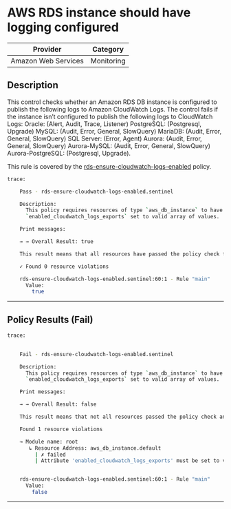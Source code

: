 # AWS RDS instance should have logging configured

| Provider            | Category   |
|---------------------|------------|
| Amazon Web Services | Monitoring |

## Description

This control checks whether an Amazon RDS DB instance is configured to publish the following logs to Amazon CloudWatch Logs. The control fails if the instance isn’t configured to publish the following logs to CloudWatch Logs:
Oracle: (Alert, Audit, Trace, Listener)
PostgreSQL: (Postgresql, Upgrade)
MySQL: (Audit, Error, General, SlowQuery)
MariaDB: (Audit, Error, General, SlowQuery)
SQL Server: (Error, Agent)
Aurora: (Audit, Error, General, SlowQuery)
Aurora-MySQL: (Audit, Error, General, SlowQuery)
Aurora-PostgreSQL: (Postgresql, Upgrade).

This rule is covered by the [rds-ensure-cloudwatch-logs-enabled](../../policies/rds/rds-ensure-cloudwatch-logs-enabled.sentinel) policy.

```bash
trace:

    Pass - rds-ensure-cloudwatch-logs-enabled.sentinel

    Description:
      This policy requires resources of type `aws_db_instance` to have
      `enabled_cloudwatch_logs_exports` set to valid array of values.

    Print messages:

    → → Overall Result: true

    This result means that all resources have passed the policy check for the policy rds-ensure-cloudwatch-logs-enabled.

    ✓ Found 0 resource violations

    rds-ensure-cloudwatch-logs-enabled.sentinel:60:1 - Rule "main"
      Value:
        true

```

---

## Policy Results (Fail)
```bash
trace:

  
    Fail - rds-ensure-cloudwatch-logs-enabled.sentinel

    Description:
      This policy requires resources of type `aws_db_instance` to have
      `enabled_cloudwatch_logs_exports` set to valid array of values.

    Print messages:

    → → Overall Result: false

    This result means that not all resources passed the policy check and the protected behavior is not allowed for the policy rds-ensure-cloudwatch-logs-enabled.

    Found 1 resource violations

    → Module name: root
       ↳ Resource Address: aws_db_instance.default
         | ✗ failed
         | Attribute 'enabled_cloudwatch_logs_exports' must be set to valid values for 'aws_db_instance' resources. Refer to https://docs.aws.amazon.com/securityhub/latest/userguide/rds-controls.html#rds-9 for more details.


    rds-ensure-cloudwatch-logs-enabled.sentinel:60:1 - Rule "main"
      Value:
        false

```

---